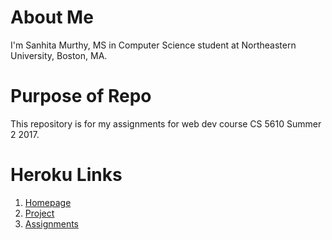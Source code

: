 # About Me

I'm Sanhita Murthy, MS in Computer Science student at Northeastern University, Boston, MA.

# Purpose of Repo

This repository is for my assignments for web dev course CS 5610 Summer 2 2017.

# Heroku Links

1. [Homepage](https://murthy-sanhita-webdev.herokuapp.com)
2. [Project]()
3. [Assignments](https://murthy-sanhita-webdev.herokuapp.com/assignment/)